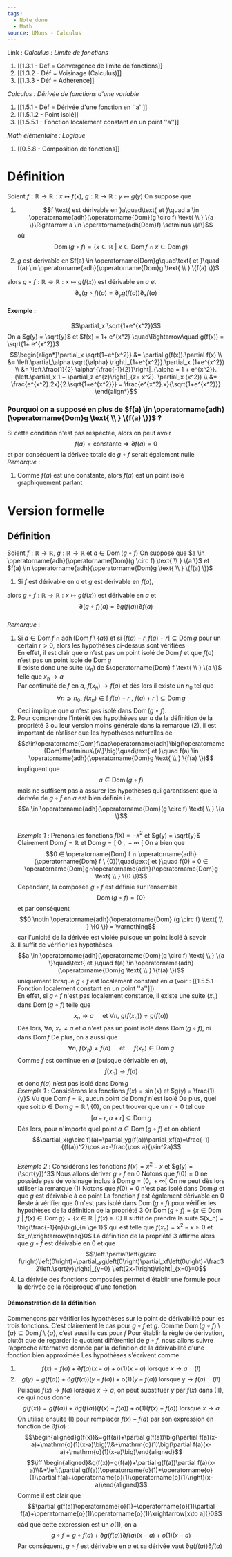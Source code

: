 ```yaml
---
tags:
  - Note_done
  - Math
source: UMons - Calculus
---
```


Link :
_Calculus : Limite de fonctions_
1. [[1.3.1 - Déf = Convergence de limite de fonctions]]
2. [[1.3.2 - Déf = Voisinage (Calculus)]]
3. [[1.3.3 - Déf = Adhérence]]

_Calculus : Dérivée de fonctions d'une variable_
1. [[1.5.1 - Déf = Dérivée d'une fonction en ''a'']]
2. [[1.5.1.2 - Point isolé]]
3. [[1.5.5.1 - Fonction localement constant en un point ''a'']]

_Math élémentaire : Logique_
1. [[0.5.8 - Composition de fonctions]]
# Définition
Soient $f : \mathbb{R} \to \mathbb{R} : x\mapsto f(x)$, $g : \mathbb{R} \to \mathbb{R} : y\mapsto g(y)$ 
On suppose que 
1. $$f \text{ est dérivable en }a\quad\text{ et }\quad a \in \operatorname{adh}(\operatorname{Dom}(g \circ f) \text{ \\ } \{a \}\Rightarrow a \in \operatorname{adh(Dom}f) \setminus \{a\}$$ où $$\operatorname{Dom}(g \circ f) = \{x \in \mathbb{R}\ |\ x \in \operatorname{Dom}f \cap x \in \operatorname{Dom}g \}$$
 
2. $g$ est dérivable en $f(a) \in \operatorname{Dom}g\quad\text{ et }\quad f(a) \in \operatorname{adh}(\operatorname{Dom}g \text{ \\ } \{f(a) \})$ 

alors $g \circ f : \mathbb{R} \to \mathbb{R} : x \mapsto g(f(x))$ est dérivable en $a$ et $$\partial_x\left(g\circ f\right)(a)=\partial_y g\left(f(a)\right)\partial_x f(a)$$
#### Exemple :
$$\partial_x \sqrt{1+e^{x^2}}$$
On a $g(y) = \sqrt{y}$ et $f(x) = 1+ e^{x^2} \quad\Rightarrow\quad g(f(x)) = \sqrt{1+ e^{x^2}}$ 
$$\begin{align*}\partial_x \sqrt{1+e^{x^2}} &= \partial g(f(x)).\partial f(x) \\ &= \left.\partial_\alpha \sqrt{\alpha} \right|_{1+e^{x^2}}.\partial_x (1+e^{x^2}) \\ &= \left.\frac{1}{2} \alpha^{\frac{-1}{2}}\right|_{\alpha = 1 + e^{x^2}}.(\left.\partial_x 1 + \partial_z e^{z}\right|_{z= x^2}. \partial_x (x^2)) \\ &= \frac{e^{x^2}.2x}{2.\sqrt{1+e^{x^2}}} =  \frac{e^{x^2}.x}{\sqrt{1+e^{x^2}}} \end{align*}$$  

### Pourquoi on a supposé en plus de $f(a) \in \operatorname{adh}(\operatorname{Dom}g \text{ \\ } \{f(a) \})$ ? 
Si cette condition n'est pas respectée, alors on peut avoir $$f(a) = \text{constante} \Rightarrow \partial f(a) = 0$$ et par conséquent la dérivée totale de $g \circ f$ serait également nulle
\
_Remarque_ :
1. Comme $f(a)$ est une constante, alors $f(a)$ est un point isolé graphiquement parlant

# Version formelle
## Définition
Soient $f : \mathbb{R} \to \mathbb{R}$, $g : \mathbb{R} \to \mathbb{R}$ et $a \in \operatorname{Dom}(g \circ f)$ 
On suppose que $a \in \operatorname{adh}(\operatorname{Dom}(g \circ f) \text{ \\ } \{a \}$ et $f(a) \in \operatorname{adh}(\operatorname{Dom}g \text{ \\ } \{f(a) \})$ 
1. Si $f$ est dérivable en $a$ et $g$ est dérivable en $f(a)$, 

alors $g \circ f : \mathbb{R} \to \mathbb{R} : x \mapsto g(f(x))$ est dérivable en $a$ et $$\partial\left(g\circ f\right)(a)=\partial g\left(f(a)\right)\partial f(a)$$
\
_Remarque_ :
1. Si $a\in\operatorname{Dom}f\cap\operatorname{adh}\big(\operatorname{Dom}f\setminus\{a\}\big)$ et si $[f(a)-r,f(a)+r]\subseteq\operatorname{Dom}g$ pour un certain $r > 0$, alors les hypothèses ci-dessus sont vérifiées
\
En effet, il est clair que $a$ n’est pas un point isolé de $\operatorname{Dom} f$ et que $f(a)$ n’est pas un point isolé de $\operatorname{Dom}g$
\
Il existe donc une suite $(x_n)$ de $\operatorname{Dom} f \text{ \\ } \{a \}$ telle que $x_n → a$ 
\
Par continuité de $f$ en $a$, $f(x_n) → f(a)$ et dès lors il existe un $n_0$ tel que $$∀n ⩾ n_0,\ f(x_n) ∈ [\ f(a)−r\ ,\ f(a)+r\ ] ⊆ \operatorname{Dom}g$$ 
Ceci implique que $a$ n’est pas isolé dans $\operatorname{Dom}(g \circ f)$.
2. Pour comprendre l’intérêt des hypothèses sur $a$ de la définition de la propriété 3 ou leur version moins générale dans la remarque (2), il est important de réaliser que les hypothèses naturelles de $$a\in\operatorname{Dom}f\cap\operatorname{adh}\big(\operatorname{Dom}f\setminus\{a\}\big)\quad\text{ et }\quad f(a) \in \operatorname{adh}(\operatorname{Dom}g \text{ \\ } \{f(a) \})$$ 
impliquent que $$a \in \operatorname{Dom}(g \circ f)$$ mais ne suffisent pas à assurer les hypothèses qui garantissent que la dérivée de $g \circ f$ en $a$ est bien définie i.e. $$a \in \operatorname{adh}(\operatorname{Dom}(g \circ f) \text{ \\ } \{a \}$$
\
_Exemple 1_ :
Prenons les fonctions $f(x) = −x^2$ et $g(y) = \sqrt{y}$ 
Clairement $\operatorname{Dom} f = \mathbb{R}$ et $\operatorname{Dom}g = [\ 0\ ,\ +∞\ [$
On a bien que $$0 ∈ \operatorname{Dom} f ∩ \operatorname{adh}(\operatorname{Dom} f \ {0})\quad\text{ et }\quad f(0) = 0 ∈ \operatorname{Dom}g∩\operatorname{adh}(\operatorname{Dom}g \text{ \\ } \{0 \})$$
Cependant, la composée $g \circ f$ est définie sur l’ensemble $$\operatorname{Dom}(g \circ f) = \{0 \}$$ et par conséquent $$0 \notin \operatorname{adh}(\operatorname{Dom} (g \circ f) \text{ \\ } \{0 \}) = \varnothing$$ car l'unicité de la dérivée est violée puisque un point isolé à savoir
3. Il suffit de vérifier les hypothèses $$a \in \operatorname{adh}(\operatorname{Dom}(g \circ f) \text{ \\ } \{a \}\quad\text{ et }\quad f(a) \in \operatorname{adh}(\operatorname{Dom}g \text{ \\ } \{f(a) \})$$ uniquement lorsque $g \circ f$ est localement constant en $a$
(voir : [[1.5.5.1 - Fonction localement constant en un point ''a'']])
\
En effet, si $g \circ f$ n'est pas localement constante, il existe une suite $(x_n)$ dans $\operatorname{Dom}(g \circ f)$ telle que $$x_n \to a\quad\text{ et }\forall n,\ g(f(x_n)) \neq g(f(a))$$ Dès lors, $\forall n,\ x_n \neq a$ et $a$ n'est pas un point isolé dans $\operatorname{Dom}(g  \circ f)$, ni dans $\operatorname{Dom} f$ 
De plus, on a aussi que $$\forall n,\ f(x_n) \neq f(a)\quad\text{ et }\quad f(x_n) \in \operatorname{Dom}g$$
Comme $f$ est continue en $a$ (puisque dérivable en $a$), $$f(x_n) → f(a)$$ et donc $f(a)$ n’est pas isolé dans $\operatorname{Dom}g$ 
\
_Exemple 1_ :
Considérons les fonctions $f(x)  = \sin(x)$ et $g(y) = \frac{1}{y}$ 
Vu que $\operatorname{Dom} f = \mathbb{R}$, aucun point de $\operatorname{Dom}f$ n'est isolé
De plus, quel que soit $b \in \operatorname{Dom}g=\mathbb{R}\setminus\{0 \}$, on peut trouver que un $r > 0$ tel que $$[a-r,a+r]\subseteq\operatorname{Dom}g$$ 
Dès lors, pour n'importe quel point $a \in \operatorname{Dom}(g \circ f)$ et on obtient $$\partial_x(g\circ f)(a)=\partial_yg(f(a))\partial_xf(a)=\frac{-1}{(f(a))^2}\cos a=-\frac{\cos a}{\sin^2a}$$
\
_Exemple 2_ :
Considérons les fonctions $f(x) = x^2-x$ et $g(y) = (\sqrt{y})^3$ 
Nous allons dériver $g \circ f$ en 0
Notons que $f(0) = 0$ ne possède pas de voisinage inclus à $\operatorname{Dom} g = [0,\ +\infty[$ 
On ne peut dès lors utiliser la remarque (1)
Notons que $f(0) = 0$ n'est pas isolé dans $\operatorname{Dom}g$ et que $g$ est dérivable à ce point 
La fonction $f$ est également dérivable en 0
Reste à vérifier que 0 n'est pas isolé dans $\operatorname{Dom}(g \circ f)$ pour vérifier les hypothèses de la définition de la propriété 3
Or $\operatorname{Dom}(g \circ f) = \{ x\in \operatorname{Dom}f\ |\ f(x) \in \operatorname{Dom} g \} = \{x \in \mathbb{R}\ |\ f(x) \ge 0 \}$
Il suffit de prendre la suite $(x_n) = \big(\frac{-1}{n}\big)_{n \ge 1}$ qui est telle que $f(x_n) = x^2-x \ge 0$ et $x_n\xrightarrow{\neq}0$
La définition de la propriété 3 affirme alors que $g \circ f$ est dérivable en 0 et que $$\left.\partial\left(g\circ f\right)\left(0\right)=\partial_yg\left(0\right)\partial_xf\left(0\right)=\frac32\left.\sqrt{y}\right|_{y=0} \left(2x-1\right)\right|_{x=0}=0$$
4. La dérivée des fonctions composées permet d'établir une formule pour la dérivée de la réciproque d'une fonction
#### Démonstration de la définition
Commençons par vérifier les hypothèses sur le point de dérivabilité pour les trois fonctions. 
C’est clairement le cas pour $g \circ f$ et $g$. 
Comme $\operatorname{Dom}(g \circ f)  \setminus \{a \} ⊆ \operatorname{Dom}  f \setminus \{a \}$, c’est aussi le cas pour $f$
Pour établir la règle de dérivation, plutôt que de regarder le quotient différentiel de $g \circ f$, nous allons suivre l’approche alternative donnée par la définition de la dérivabilité d'une fonction bien approximée
Les hypothèses s'écrivent comme 
1. $$f(x)=f(a)+\partial f(a)(x-a)+\text{o}(1)(x-a)\text{ lorsque }x\to a \quad (I)$$
2. $$g(y)=g(f(a))+\partial g(f(a))(y-f(a))+\text{o}(1)(y-f(a))\text{ lorsque y}\to f(a) \quad (II)$$
Puisque $f(x) \to f(a)$ lorsque $x \to a$, on peut substituer $y$ par $f(x)$ dans (II), ce qui nous donne $$g(f(x))=g(f(a))+\partial g(f(a))\left(f(x)-f(a)\right)+\mathrm{o}(1)\left(f(x)-f(a)\right)\mathrm{~lorsque~}x\to a$$
On utilise ensuite (I) pour remplacer $f(x)-f(a)$ par son expression en fonction de $\partial f(a)$ : 
$$\begin{aligned}g(f(x))&=g(f(a))+\partial g(f(a))\big(\partial f(a)(x-a)+\mathrm{o}(1)(x-a)\big)\\&+\mathrm{o}(1)\big(\partial f(a)(x-a)+\mathrm{o}(1)(x-a)\big)\end{aligned}$$$$\iff \begin{aligned}&g(f(x))=g(f(a))+\partial g(f(a))\partial f(a)(x-a)\\&+\left(\partial g(f(a))\operatorname{o}(1)+\operatorname{o}(1)\partial f(a)+\operatorname{o}(1)\operatorname{o}(1)\right)(x-a)\end{aligned}$$
Comme il est clair que $$\partial g(f(a))\operatorname{o}(1)+\operatorname{o}(1)\partial f(a)+\operatorname{o}(1)\operatorname{o}(1)\xrightarrow[x\to a]{}0$$ càd que cette expression est un $o(1)$, on a $$g \circ f = g \circ f(a) + \partial g(f(a)) \partial f(a)(x-a)+o(1)(x-a)$$
Par conséquent, $g \circ f$ est dérivable en $a$ et sa dérivée vaut $\partial g(f(a))\partial f(a)$ 
